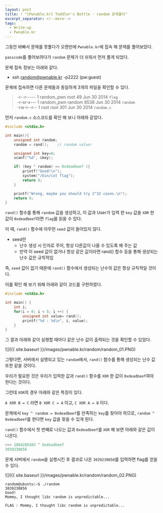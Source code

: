 ```yaml
---
layout: post
title: ! "[Pwnable.kr] Toddler's Bottle - random 문제풀이"
excerpt_separator: <!--more-->
tags:
  - Write-up
  - Pwnable.kr
---
```


그동안 바빠서 문제를 못풀다가 오랜만에 `Pwnable.kr`에 접속 해 문제를 풀어보았다.  

`passcode`를 풀어보려다가 `random` 문제가 더 쉬워서 먼저 풀게 되었다.  

<!--more-->

문제 접속 정보는 아래와 같다.

* ssh random@pwnable.kr -p2222 (pw:guest)

문제에 접속하면 다른 문제들과 동일하게 3개의 파일을 확인할 수 있다.  

> -r--r-----  1 random_pwn root     49 Jun 30  2014 `flag`  
> -r-sr-x---  1 random_pwn random 8538 Jun 30  2014 `random`  
> -rw-r--r--  1 root       root    301 Jun 30  2014 `random.c`  

먼저 `random.c` 소스코드를 확인 해 보니 아래와 같았다.  

```c
#include <stdio.h>

int main(){
	unsigned int random;
	random = rand();	// random value!

	unsigned int key=0;
	scanf("%d", &key);

	if( (key ^ random) == 0xdeadbeef ){
		printf("Good!\n");
		system("/bin/cat flag");
		return 0;
	}

	printf("Wrong, maybe you should try 2^32 cases.\n");
	return 0;
}
```

`rand()` 함수를 통해 `random` 값을 생성하고, 이 값과 User가 입력 한 `key` 값을 `XOR` 한 값이 `0xdeadbeef`라면 `flag`를 읽을 수 있다.  

이 때, `rand()` 함수에 아무런 `seed` 값이 들어있지 않다.  

* seed란  
  * 난수 생성 시 인자로 주어, 항상 다른값이 나올 수 있도록 해 주는 값
  * 만약 이 seed 값이 없거나 항상 같은 값이라면 rand() 함수 등을 통해 생성되는 난수 값은 규칙적임

즉, `seed` 값이 없기 때문에 `rand()` 함수에서 생성되는 난수의 값은 항상 규칙적일 것이다.  

이를 확인 해 보기 위해 아래와 같이 코드를 구현하였다.  

```c
#include <stdio.h>

int main() {
	int i;
	for(i = 0; i < 5; i ++) {
		unsigned int value= rand();
		printf("%d : %d\n", i, value);
	}
}
```

그 결과 아래와 같이 실행할 때마다 같은 난수 값이 출력되는 것을 확인할 수 있었다.  

![]({{ site.baseurl }}/images/pwnable.kr/random/random_01.PNG)

그렇다면, 서버에서 실행되고 있는 `random`에서, `rand()` 함수를 통해 생성되는 난수 값 또한 같을 것이다.  

우리가 필요한 것은 우리가 입력한 값과 `rand()` 함수를 `XOR` 한 값이 `0xdeadbeef`여야 한다는 것이다.  

그런데 `XOR`의 경우 아래와 같은 특징이 있다.  

`A XOR B = C` 라면 `B XOR C = A` 이고, `C XOR A = B` 이다.  

문제에서 `key ^ random = 0xdeadbeef`를 만족하는 `key`를 찾아야 하므로, `random ^ 0xdeadbeef`를 한다면 `key` 값을 찾을 수 있게 된다.  

`rand()` 함수에서 첫 번째로 나오는 값과 `0xdeadbeef`를 `XOR` 해 보면 아래와 같은 값이 나온다.  

```python
>>> 1804289383 ^ 0xdeadbeef
3039230856
```

문제 서버에서 `random`을 실행시킨 후 결과로 나온 `3039230856`를 입력하면 flag를 얻을 수 있다.  

![]({{ site.baseurl }}/images/pwnable.kr/random/random_02.PNG)

```
random@ubuntu:~$ ./random
3039230856
Good!
Mommy, I thought libc random is unpredictable...
```

```
FLAG : Mommy, I thought libc random is unpredictable...
```
